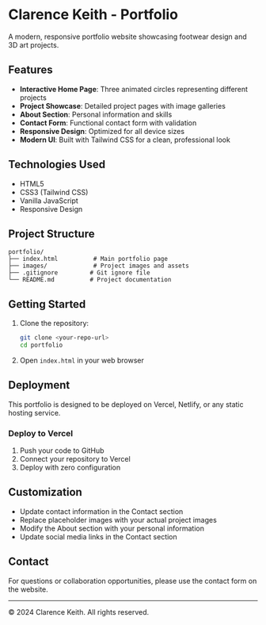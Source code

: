 # Clarence Keith - Portfolio

A modern, responsive portfolio website showcasing footwear design and 3D art projects.

## Features

- **Interactive Home Page**: Three animated circles representing different projects
- **Project Showcase**: Detailed project pages with image galleries
- **About Section**: Personal information and skills
- **Contact Form**: Functional contact form with validation
- **Responsive Design**: Optimized for all device sizes
- **Modern UI**: Built with Tailwind CSS for a clean, professional look

## Technologies Used

- HTML5
- CSS3 (Tailwind CSS)
- Vanilla JavaScript
- Responsive Design

## Project Structure

```
portfolio/
├── index.html          # Main portfolio page
├── images/             # Project images and assets
├── .gitignore         # Git ignore file
└── README.md          # Project documentation
```

## Getting Started

1. Clone the repository:
   ```bash
   git clone <your-repo-url>
   cd portfolio
   ```

2. Open `index.html` in your web browser

## Deployment

This portfolio is designed to be deployed on Vercel, Netlify, or any static hosting service.

### Deploy to Vercel

1. Push your code to GitHub
2. Connect your repository to Vercel
3. Deploy with zero configuration

## Customization

- Update contact information in the Contact section
- Replace placeholder images with your actual project images
- Modify the About section with your personal information
- Update social media links in the Contact section

## Contact

For questions or collaboration opportunities, please use the contact form on the website.

---

© 2024 Clarence Keith. All rights reserved.
